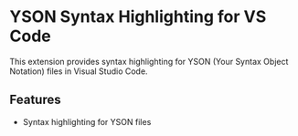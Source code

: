 # YSON Syntax Highlighting for VS Code

This extension provides syntax highlighting for YSON (Your Syntax Object Notation) files in Visual Studio Code.

## Features

- Syntax highlighting for YSON files
